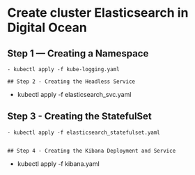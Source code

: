 # Create cluster Elasticsearch in Digital Ocean

## Step 1 — Creating a Namespace
```
- kubectl apply -f kube-logging.yaml

## Step 2 - Creating the Headless Service
```
- kubectl apply -f elasticsearch_svc.yaml

## Step 3 - Creating the StatefulSet
```
- kubectl apply -f elasticsearch_statefulset.yaml


## Step 4 - Creating the Kibana Deployment and Service
```
- kubectl apply -f kibana.yaml